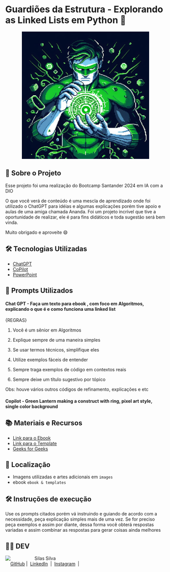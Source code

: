 # Guardiões da Estrutura - Explorando as Linked Lists em Python 🐍
<p align="center">
    <img width="400" src="./images/original.png">
</p>


## 📖 Sobre o Projeto

Esse projeto foi uma realização do Bootcamp Santander 2024 em IA com a DIO 

O que você verá de conteúdo é uma mescla de aprendizado onde foi utilizado o ChatGPT para idéias e algumas explicações porém tive apoio e aulas de uma amiga chamada Ananda. Foi um projeto incrível que tive a oportunidade de realizar, ele é para fins didáticos e toda sugestão será bem vinda. 

Muito obrigado e aproveite 😄

## 🛠️ Tecnologias Utilizadas
- [ChatGPT](https://chatgpt.com/)
- [CoPilot](https://copilot.microsoft.com/)
- [PowerPoint](https://www.microsoft.com/pt-br/microsoft-365/powerpoint)


## 🚀 Prompts Utilizados
#### Chat GPT - Faça um texto para ebook , com foco em Algoritmos, explicando o que é e como funciona uma linked list 

{REGRAS} 

1. Você é um sênior em Algoritmos

2. Explique sempre de uma maneira simples

3. Se usar termos técnicos, simplifique eles

4. Utilize exemplos fáceis de entender

5. Sempre traga exemplos de código em contextos reais 

6. Sempre deixe um título sugestivo por tópico


Obs: houve vários outros códigos de refinamento, explicações e etc

#### Copilot - Green Lantern making a construct with ring, pixel art style, single color background


## 📚 Materiais e Recursos
- [Link para o Ebook](https://github.com/silaslva/ebook-Guardioes-da-Estrutura/blob/main/ebook%20%26%20template/ebook.pdf)
- [Link para o Template](https://github.com/silaslva/ebook-Guardioes-da-Estrutura/tree/main/ebook%20%26%20template)
- [Geeks for Geeks](www.geeksforgeeks.org)

## 📌 Localização

- Imagens utilizadas e artes adicionais em `images`
- ebook `ebook & templates`

## 🛠️ Instruções de execução

Use os prompts citados porém vá instruindo e guiando de acordo com a necessidade, peça explicação simples mais de uma vez. Se for preciso peça exemplos e assim por diante, dessa forma você obterá respostas variadas e assim combinar as respostas para gerar coisas ainda melhores

## 👨‍💻 DEV

<p>
    <img 
      align=left 
      margin=10 
      width=80 
      src="https://avatars.githubusercontent.com/u/150294928?s=400&u=28913a40109b7303b5f57667475f1563bdd55216&v=4"
    />
    <p>&nbsp&nbsp&nbspSilas Silva<br>
    &nbsp&nbsp&nbsp
    <a href="https://github.com/silaslva">
    GitHub</a>&nbsp;|&nbsp;
    <a href="https://www.linkedin.com/in/silaslva">LinkedIn</a>
&nbsp;|&nbsp;
    <a href="https://www.instagram.com/silaslva/">
    Instagram</a>
&nbsp;|&nbsp;</p>
</p>
<br/><br/>
<p>
